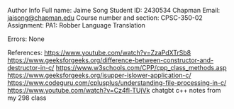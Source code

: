 Author Info
Full name: Jaime Song
Student ID: 2430534
Chapman Email: jaisong@chapman.edu
Course number and section: CPSC-350-02
Assignment: PA1: Robber Language Translation

Errors:
None

References: 
https://www.youtube.com/watch?v=ZzaPdXTrSb8
https://www.geeksforgeeks.org/difference-between-constructor-and-destructor-in-c/
https://www.w3schools.com/CPP/cpp_class_methods.asp
https://www.geeksforgeeks.org/isupper-islower-application-c/
https://www.codeguru.com/cplusplus/understanding-file-processing-in-c/
https://www.youtube.com/watch?v=Cz4fl-TUjVk
chatgbt
c++ notes from my 298 class
